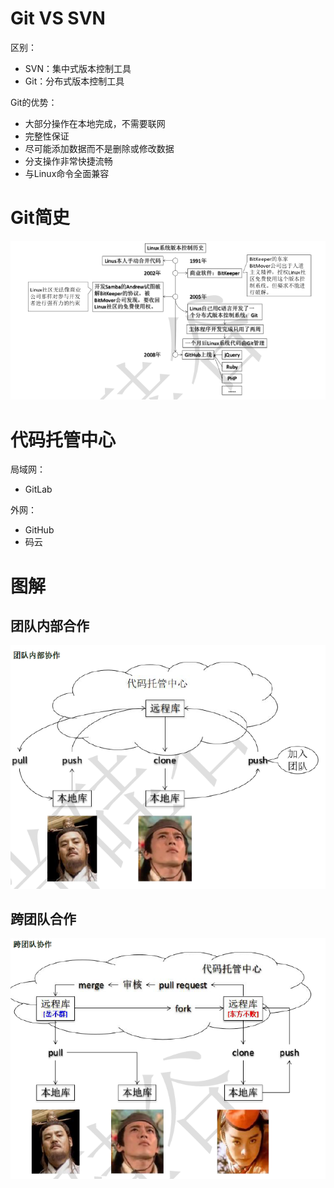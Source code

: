 # Git VS SVN

区别：

* SVN：集中式版本控制工具
* Git：分布式版本控制工具



Git的优势：

* 大部分操作在本地完成，不需要联网
*  完整性保证
*  尽可能添加数据而不是删除或修改数据
*  分支操作非常快捷流畅
*  与Linux命令全面兼容

# Git简史

![](..\Git、GitHub\1.png)

# 代码托管中心

局域网：

* GitLab

外网：

* GitHub
* 码云

# 图解

## 团队内部合作

![](..\Git、GitHub\2.png)

## 跨团队合作

![](..\Git、GitHub\3.png)